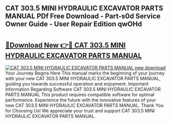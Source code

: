 ## CAT 303.5 MINI HYDRAULIC EXCAVATOR PARTS MANUAL PDf Free Download - Part-s0d Service Owner Guide - User Repair Edition qwOHd

# <h2><a href="http://bc54779.oget.top/?id=CAT+303.5+MINI+HYDRAULIC+EXCAVATOR+PARTS+MANUAL">🔗Download New 👉🔴 CAT 303.5 MINI HYDRAULIC EXCAVATOR PARTS MANUAL</a></h2>

[![CAT 303.5 MINI HYDRAULIC EXCAVATOR PARTS MANUAL new download](https://i.imgur.com/5g1atiW.png)](http://bc54779.oget.top/?id=CAT+303.5+MINI+HYDRAULIC+EXCAVATOR+PARTS+MANUAL)
Your Journey Begins Here This manual marks the beginning of your journey with your new CAT 303.5 MINI HYDRAULIC EXCAVATOR PARTS MANUAL, guiding you towards successful operation and enjoyment. Important Information Regarding Software CAT 303.5 MINI HYDRAULIC EXCAVATOR PARTS MANUAL This product requires compatible software for optimal performance. Experience the future with the innovative features of your new CAT 303.5 MINI HYDRAULIC EXCAVATOR PARTS MANUAL. Thank You for Choosing Us! We appreciate your trust and support CAT 303.5 MINI HYDRAULIC EXCAVATOR PARTS MANUAL.
